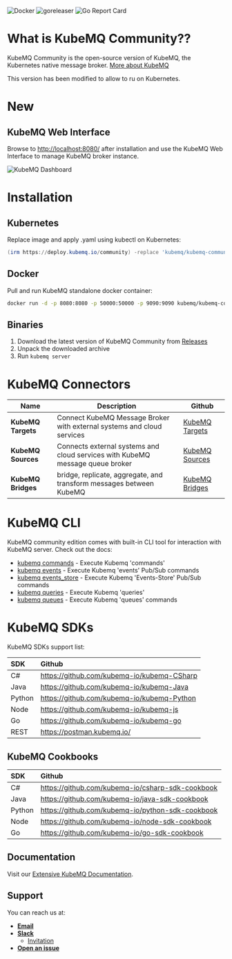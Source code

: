 ![Docker](https://github.com/kubemq-io/kubemq-community/actions/workflows/docker-image.yml/badge.svg) ![goreleaser](https://github.com/kubemq-io/kubemq-community/actions/workflows/goreleaser.yml/badge.svg) ![Go Report Card](https://goreportcard.com/badge/github.com/kubemq-io/kubemq-community)
# What is KubeMQ Community??

KubeMQ Community is the open-source version of KubeMQ, the Kubernetes native message broker.
[More about KubeMQ](https://kubemq.io/)

This version has been modified to allow to ru on Kubernetes.

# New

## KubeMQ Web Interface

Browse to [http://localhost:8080/](http://localhost:8080/) after installation and use the KubeMQ Web Interface to manage KubeMQ broker instance.


![](https://github.com/kubemq-io/kubemq-community/blob/7ae66097831b1c21121cea706d7f9112b77b74d8/images/dashboard.png "KubeMQ Dashboard")



# Installation

## Kubernetes

Replace image  and apply .yaml using kubectl on Kubernetes:

``` powershell  
(irm https://deploy.kubemq.io/community) -replace 'kubemq/kubemq-community:latest','pesacr.azurecr.io/kubemq-community:latest' | kubectl apply -f -
```  

## Docker

Pull and run KubeMQ standalone docker container:

``` bash  
docker run -d -p 8080:8080 -p 50000:50000 -p 9090:9090 kubemq/kubemq-community:latest  
```  

## Binaries

1. Download the latest version of KubeMQ Community from [Releases](https://github.com/kubemq-io/kubemq-community/releases)
2. Unpack the downloaded archive
3. Run ```kubemq server```

# KubeMQ Connectors

|Name | Description | Github | 
|--|--|--| 
| **KubeMQ Targets** | Connect KubeMQ Message Broker with external systems and cloud services |[KubeMQ Targets](https://github.com/kubemq-io/kubemq-targets)|
| **KubeMQ Sources** | Connects external systems and cloud services with KubeMQ message queue broker |[KubeMQ Sources](https://github.com/kubemq-io/kubemq-sources)|
| **KubeMQ Bridges** | bridge, replicate, aggregate, and transform messages between KubeMQ |[KubeMQ Bridges](https://github.com/kubemq-io/kubemq-bridges)|

# KubeMQ CLI

KubeMQ community edition comes with built-in CLI tool for interaction with KubeMQ server. Check out the docs:

* [kubemq commands](https://github.com/kubemq-io/kubemq-community/blob/master/docs/cli/kubemq_commands.md)  - Execute
  Kubemq 'commands'
* [kubemq events](https://github.com/kubemq-io/kubemq-community/blob/master/docs/cli/kubemq_events.md)     - Execute
  Kubemq 'events' Pub/Sub commands
* [kubemq events_store](https://github.com/kubemq-io/kubemq-community/blob/master/docs/cli/kubemq_events_store.md)     -
  Execute Kubemq 'Events-Store' Pub/Sub commands
* [kubemq queries](https://github.com/kubemq-io/kubemq-community/blob/master/docs/cli/kubemq_queries.md)   - Execute
  Kubemq 'queries'
* [kubemq queues](https://github.com/kubemq-io/kubemq-community/blob/master/docs/cli/kubemq_queues.md)     - Execute
  Kubemq 'queues' commands

# KubeMQ SDKs

KubeMQ SDKs support list:

| SDK | Github   |  
|:----|:---|  
| C#    |  https://github.com/kubemq-io/kubemq-CSharp  |  
| Java    | https://github.com/kubemq-io/kubemq-Java |  
| Python    |  https://github.com/kubemq-io/kubemq-Python  |  
| Node    |  https://github.com/kubemq-io/kubemq-js |  
| Go    | https://github.com/kubemq-io/kubemq-go |  
| REST    |  https://postman.kubemq.io/ |  

## KubeMQ Cookbooks

| SDK | Github   |  
|:----|:---|  
| C#    |  https://github.com/kubemq-io/csharp-sdk-cookbook  |  
| Java    | https://github.com/kubemq-io/java-sdk-cookbook |  
| Python    |  https://github.com/kubemq-io/python-sdk-cookbook |  
| Node    |  https://github.com/kubemq-io/node-sdk-cookbook |  
| Go    | https://github.com/kubemq-io/go-sdk-cookbook|  

## Documentation

Visit our [Extensive KubeMQ Documentation](https://docs.kubemq.io/).

## Support

You can reach us at:

- [**Email**](mailto:support@kubemq.io)
- [**Slack**](https://kubemq.slack.com)
  - [Invitation](https://join.slack.com/t/kubemq/shared_invite/enQtNDk3NjE1Mjg1MDMwLThjMGFmYjU1NTVhZWRjZTRjYTIxM2E5MjA5ZDFkMWUyODI3YTlkOWY2MmYzNGIwZjY3OThlMzYxYjYwMTVmYWM)
- [**Open an issue**](https://github.com/kubemq-io/kubemq-community/issues)
